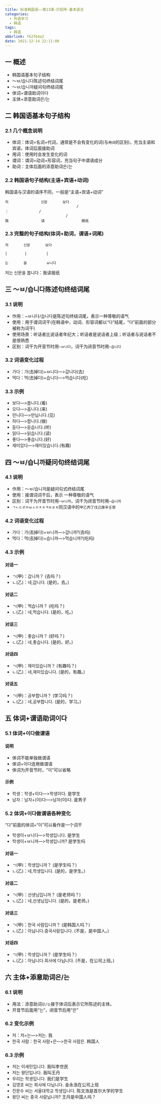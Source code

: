 ```yaml
---
title: 标准韩国语——第13课-打招呼-基本语法
categories:
  - 外语学习
  - 韩语
tags:
  - 韩语
abbrlink: f62f64a2
date: 2021-12-14 22:11:00
---
```

## 一 概述

* 韩国语基本句子结构
* ～ㅂ/습니다陈述句终结词尾
* ～ㅂ/습니까疑问句终结词尾
* 体词+谓语助词이다
* 主体+添意助词은/는

<!--more-->

## 二 韩国语基本句子结构

### 2.1 几个概念说明

* 体词：体词=名词+代词，通常是不会有变化的词(与`用词`的区别)，充当主语和宾语，体词后面接助词
* 用词：使用时会发生变化的词
* 谓词：谓词=动词+形容词，充当句子中谓语成分
* 助词：主体后面的添意助词은/는

### 2.2 韩国语句子结构(主语+宾语+动词)

韩国语与汉语的语序不同，一般是“主语+宾语+动词”

```
저				신문       보다
								 /
｜              /
							/	
我				读				  报纸
```

### 2.3 完整的句子结构(体词+助词，谓语+词尾)

```
저       신문       보다

|        |         |

는       을         ㅂ니다
```

저는 신문을 봅니다：我读报纸

## 三 ～ㅂ/습니다陈述句终结词尾

### 3.1 说明

* 作用：~ㅂ니다/습니다是陈述句终结词尾，表示一种尊敬的语气
* 使用：用于谓词词干(在韩语中，动词、形容词都以“다”结尾，“다”前面的部分被称为词干)
* 使用场景：听话者比说话者年纪大；听话者是说话者上级；听话者与说话者不是很熟悉
* 区别：词干为开音节时用`~ㅂ니다`，词干为闭音节时用`~습니다`

### 3.2 词语变化过程

* 가다：가(去掉다)+ㅂ니다—>갑니다(去)
* 먹다：먹(去掉다)+습니다—>먹습니다(吃)

### 3.3 示例

* 보다—>봅니다.(看)
* 오다—>옵니다.(来)
* 만니다—>만닙니다.(见)
* 하다—>합니다.(做)
* 듣다—>듣습니다.(听)
* 읽다—>읽습니다.(读)
* 좋다—>좋습니다.(好)
* 재미있다—>재미있습니다.(有趣)

## 四 ～ㅂ/습니까疑问句终结词尾

### 4.1 说明

* 作用：～ㅂ/습니까是疑问句式终结词尾
* 使用：接谓词词干后，表示 一种尊敬的语气
* 区别：词干为开音节时用`~ㅂ니까`，词干为闭音节时用`~습니까`
* `ㄱㄴㄷㄹㅁㅂㅅㅇㅈㅊㅋㅌㅍㅎ`同汉语中的`甲乙丙丁戊己庚辛壬癸`

### 4.2 词语变化过程

* 가다：가(去掉다)+ㅂ니까—>갑니까?(去吗)
* 먹다：먹(去掉다)+습니까—>먹습니까?(吃吗)

### 4.3 示例

#### 对话一

* ㄱ(甲)：갑니까？  (去吗？)
* ㄴ(乙)：네,갑니다.  (是的，去。)

#### 对话二

* ㄱ(甲)：먹습니까？  (吃吗？)
* ㄴ(乙)：네,먹습니다.   (是的，吃。)

#### 对话三

* ㄱ(甲)：좋습니까？  (好吗？)
* ㄴ(乙)：네,좋습니다.   (是的，好。)

#### 对话四

* ㄱ(甲)：제미있습니까？  (有趣吗？)
* ㄴ(乙)：네,재미있습니다.   (是的，有趣。)

#### 对话五

* ㄱ(甲)：공부합니까？  (学习吗？)
* ㄴ(乙)：네,공부합니다.   (是的，学习。)

## 五 体词+谓语助词이다

### 5.1 体词+이다做谓语

#### 说明

* 体词不能单独做谓语
* 体词+이다连用做谓语
* 体词为开音节时，“이”可以省略

#### 示例

* 학생：학생+이다—>학생이다.  是学生
* 남자：남자+(이)다—>남자(이)다.  是男子

### 5.2 体词+이다做谓语各种变化

“다”前面的体词+“이”可以看作是一个词干

* 학생이+ㅂ니다—>학생입니다.  是学生
* 학생이+ㅂ니까—>학생입니까?  是学生吗

#### 对话一

* ㄱ(甲)：학생입니까？  (是学生吗？)
* ㄴ(乙)：네,학생입니다.   (是的，是学生。)

#### 对话二

* ㄱ(甲)：선생님입니까？  (是老师吗？)
* ㄴ(乙)：네,선생님입니다.   (是的，是老师。)

#### 对话三

* ㄱ(甲)：한국 사람입니까？  (是韩国人吗？)
* ㄴ(乙)：아닙니다.중국사람입니다.   (不是，是中国人。)

#### 对话四

* ㄱ(甲)：학생입니까？  (是学生吗？)
* ㄴ(乙)：아닙니다.회사에 다닙니다.   (不是，在公司上班。)

## 六 主体+添意助词은/는

### 6.1 说明

* 用法：添意助词`은/는`接于体词后表示它所陈述的主体。
* 开音节后面用“는”，闭音节后用“은”

### 6.2 变化示例

* 저：저+는—>저는.   我
* 한국 사람：한국 사람+은—>한국 사람은.  韩国人

### 6.3 示例

* 저는 이세민입니다. 我叫李世民
* 저는  왕단입나다.   我叫王丹
* 우리는  학생입니다.  我们是学生
* 김영호 씨는 회사에 다닙니다.  金永浩在公司上班
* 진문수 씨는 서울대학교 학생입니다. 陈文浩是首尔大学的学生
* 왕단  씨는 중국 사람닙니까?  王丹是中国人吗？


